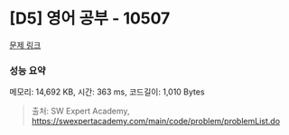 # [D5] 영어 공부 - 10507 

[문제 링크](https://swexpertacademy.com/main/code/problem/problemDetail.do?contestProbId=AXNQOb3avD0DFAXS) 

### 성능 요약

메모리: 14,692 KB, 시간: 363 ms, 코드길이: 1,010 Bytes



> 출처: SW Expert Academy, https://swexpertacademy.com/main/code/problem/problemList.do